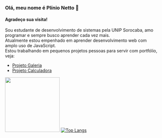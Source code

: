 
### Olá, meu nome é Plínio Netto :wave:  

#### Agradeço sua visita! 

Sou estudante de desenvolvimento de sistemas pela UNIP Sorocaba, amo programar e sempre busco aprender cada vez mais.  
Atualmente estou empenhado em aprender desenvolvimento web com amplo uso de JavaScript.  
Estou trabalhando em pequenos projetos pessoas para servir com portfólio, veja:  
+ [Projeto Galeria](https://github.com/PSONetto/projeto-galeria)
+ [Projeto Calculadora](https://github.com/PSONetto/projeto-calculadora-react)

<img height="180em" src="https://github-readme-stats.vercel.app/api?username=PSONetto&show_icons=true&hide_border=true&&count_private=true&include_all_commits=true" /> [![Top Langs](https://github-readme-stats.vercel.app/api/top-langs/?username=anuraghazra&layout=compact)](https://github.com/anuraghazra/github-readme-stats)  
